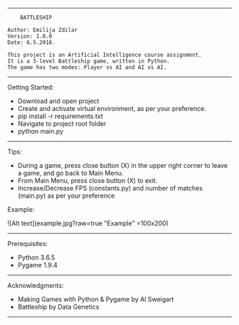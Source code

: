 **********************************************************************
		BATTLESHIP
		
	Author: Emilija Zdilar
	Version: 1.0.0
	Date: 6.5.2018.

	This project is an Artificial Intelligence course assignment. 
	It is a 3-level Battleship game, written in Python. 
	The game has two modes: Player vs AI and AI vs AI.
	 		
**********************************************************************

Getting Started:

- Download and open project
- Create and activate virtual environment, as per your preference.
- pip install -r requirements.txt
- Navigate to project root folder
- python main.py
**********************************************************************

Tips:
- During a game, press close button (X) in the upper right corner to
  leave a game, and go back to Main Menu.
- From Main Menu, press close button (X)  to exit.
- Increase/Decrease FPS (constants.py) and number of matches (main.py)
  as per your preference
 
 Example: 
  
![Alt text](example.jpg?raw=true "Example" =100x200)
**********************************************************************

Prerequisites:
- Python 3.6.5
- Pygame 1.9.4

**********************************************************************

Acknowledgments:
- Making Games with Python & Pygame
	by Al Sweigart
- Battleship
	by Data Genetics

**********************************************************************
